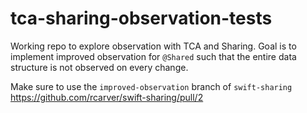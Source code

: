 # tca-sharing-observation-tests

Working repo to explore observation with TCA and Sharing. Goal is to implement improved observation for `@Shared` such that the entire data structure is not observed on every change.

Make sure to use the `improved-observation` branch of `swift-sharing` https://github.com/rcarver/swift-sharing/pull/2
